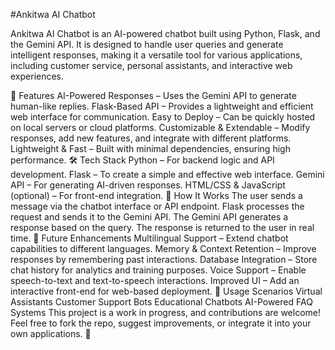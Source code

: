 #Ankitwa AI Chatbot

Ankitwa AI Chatbot is an AI-powered chatbot built using Python, Flask, and the Gemini API. It is designed to handle user queries and generate intelligent responses, making it a versatile tool for various applications, including customer service, personal assistants, and interactive web experiences.

🌟 Features
AI-Powered Responses – Uses the Gemini API to generate human-like replies.
Flask-Based API – Provides a lightweight and efficient web interface for communication.
Easy to Deploy – Can be quickly hosted on local servers or cloud platforms.
Customizable & Extendable – Modify responses, add new features, and integrate with different platforms.
Lightweight & Fast – Built with minimal dependencies, ensuring high performance.
🛠️ Tech Stack
Python – For backend logic and API development.
Flask – To create a simple and effective web interface.
Gemini API – For generating AI-driven responses.
HTML/CSS & JavaScript (optional) – For front-end integration.
📌 How It Works
The user sends a message via the chatbot interface or API endpoint.
Flask processes the request and sends it to the Gemini API.
The Gemini API generates a response based on the query.
The response is returned to the user in real time.
🚀 Future Enhancements
Multilingual Support – Extend chatbot capabilities to different languages.
Memory & Context Retention – Improve responses by remembering past interactions.
Database Integration – Store chat history for analytics and training purposes.
Voice Support – Enable speech-to-text and text-to-speech interactions.
Improved UI – Add an interactive front-end for web-based deployment.
📜 Usage Scenarios
Virtual Assistants
Customer Support Bots
Educational Chatbots
AI-Powered FAQ Systems
This project is a work in progress, and contributions are welcome! Feel free to fork the repo, suggest improvements, or integrate it into your own applications. 🚀
